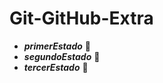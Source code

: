 # Git-GitHub-Extra
+ ***primerEstado*** :jack_o_lantern:
+ ***segundoEstado*** :balloon:
+ ***tercerEstado*** :confetti_ball:
